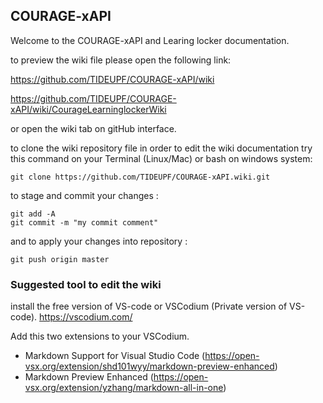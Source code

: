 ##  COURAGE-xAPI

Welcome to the COURAGE-xAPI and Learing locker documentation.

to preview the wiki file please open the following link:

https://github.com/TIDEUPF/COURAGE-xAPI/wiki

https://github.com/TIDEUPF/COURAGE-xAPI/wiki/CourageLearninglockerWiki

or open the wiki tab on gitHub interface.

to clone the wiki repository file in order to edit the wiki documentation try this command on your Terminal (Linux/Mac) or bash on windows system:

```
git clone https://github.com/TIDEUPF/COURAGE-xAPI.wiki.git
```

to stage and commit your changes :

```
git add -A
git commit -m "my commit comment"

```

and to apply your changes into repository :

```
git push origin master
```

### Suggested tool to edit the wiki

install the free version of VS-code or VSCodium (Private version of VS-code).
https://vscodium.com/

Add this two extensions to your VSCodium.

- Markdown Support for Visual Studio Code (https://open-vsx.org/extension/shd101wyy/markdown-preview-enhanced)
- Markdown Preview Enhanced (https://open-vsx.org/extension/yzhang/markdown-all-in-one)
